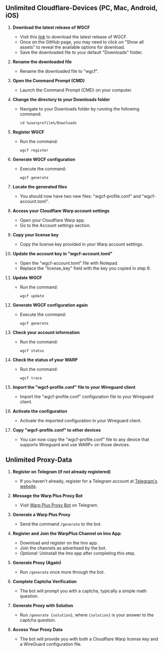 ## Unlimited Cloudflare-Devices (PC, Mac, Android, iOS)

1. **Download the latest release of WGCF**

   - Visit this [link](https://github.com/ViRb3/wgcf/releases) to download the latest release of WGCF.
   - Once on the GitHub page, you may need to click on "Show all assets" to reveal the available options for download.
   - Save the downloaded file to your default "Downloads" folder.

2. **Rename the downloaded file**

   - Rename the downloaded file to "wgcf".

3. **Open the Command Prompt (CMD)**

   - Launch the Command Prompt (CMD) on your computer.

4. **Change the directory to your Downloads folder**

   - Navigate to your Downloads folder by running the following command:
     ```
     cd %userprofile%/Downloads
     ```

5. **Register WGCF**

   - Run the command:
     ```
     wgcf register
     ```

6. **Generate WGCF configuration**

   - Execute the command:
     ```
     wgcf generate
     ```

7. **Locate the generated files**

   - You should now have two new files: "wgcf-profile.conf" and "wgcf-account.toml".

8. **Access your Cloudflare Warp account settings**

   - Open your Cloudflare Warp app.
   - Go to the Account settings section.

9. **Copy your license key**

   - Copy the license key provided in your Warp account settings.

10. **Update the account key in "wgcf-account.toml"**

    - Open the "wgcf-account.toml" file with Notepad.
    - Replace the "license_key" field with the key you copied in step 9.

11. **Update WGCF**

    - Run the command:
      ```
      wgcf update
      ```

12. **Generate WGCF configuration again**

    - Execute the command:
      ```
      wgcf generate
      ```

13. **Check your account information**

    - Run the command:
      ```
      wgcf status
      ```

14. **Check the status of your WARP**

    - Run the command:
      ```
      wgcf trace
      ```

15. **Import the "wgcf-profile.conf" file to your Wireguard client**

    - Import the "wgcf-profile.conf" configuration file to your Wireguard client.

16. **Activate the configuration**

    - Activate the imported configuration in your Wireguard client.

17. **Copy "wgcf-profile.conf" to other devices**
    - You can now copy the "wgcf-profile.conf" file to any device that supports Wireguard and use WARP+ on those devices.

## Unlimited Proxy-Data

1. **Register on Telegram (if not already registered)**

   - If you haven't already, register for a Telegram account at [Telegram's website](https://telegram.org/).

2. **Message the Warp Plus Proxy Bot**

   - Visit [Warp Plus Proxy Bot](https://t.me/generatewarpplusbot) on Telegram.

3. **Generate a Warp Plus Proxy**

   - Send the command `/generate` to the bot.

4. **Register and Join the WarpPlus Channel on Imo App**:

   - Download and register on the Imo app.
   - Join the channels as advertised by the bot.
   - _Optional:_ Uninstall the Imo app after completing this step.

5. **Generate Proxy (Again)**

   - Run `/generate` once more through the bot.

6. **Complete Captcha Verification**

   - The bot will prompt you with a captcha, typically a simple math question.

7. **Generate Proxy with Solution**

   - Run `/generate {solution}`, where `{solution}` is your answer to the captcha question.

8. **Access Your Proxy Data**

   - The bot will provide you with both a Cloudflare Warp license key and a WireGuard configuration file.
